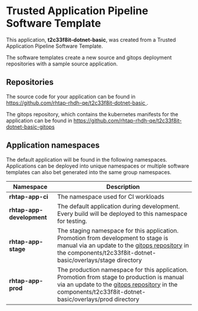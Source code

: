 # Trusted Application Pipeline Software Template

This application, **t2c33f8it-dotnet-basic**, was created from a Trusted Application Pipeline Software Template.

The software templates create a new source and gitops deployment repositories with a sample source application. 

## Repositories

The source code for your application can be found in [https://github.com/rhtap-rhdh-qe/t2c33f8it-dotnet-basic ](https://github.com/rhtap-rhdh-qe/t2c33f8it-dotnet-basic ).
 
The gitops repository, which contains the kubernetes manifests for the application can be found in 
[https://github.com/rhtap-rhdh-qe/t2c33f8it-dotnet-basic-gitops ](https://github.com/rhtap-rhdh-qe/t2c33f8it-dotnet-basic-gitops ) 

## Application namespaces 

The default application will be found in the following namespaces. Applications can be deployed into unique namespaces or multiple software templates can also bet generated into the same group namespaces.  

|  Namespace   |  Description   |  
| -------- | -------- |
| **rhtap-app-ci** | The namespace used for CI workloads |
| **rhtap-app-development** | The default application during development. Every build will be deployed to this namespace for testing. |
| **rhtap-app-stage** | The staging namespace for this application. Promotion from development to stage is manual via an update to the [gitops repository](https://github.com/rhtap-rhdh-qe/t2c33f8it-dotnet-basic-gitops ) in the components/t2c33f8it-dotnet-basic/overlays/stage directory |
| **rhtap-app-prod** | The production namespace for this application. Promotion from stage to production is manual via an update to the [gitops repository](https://github.com/rhtap-rhdh-qe/t2c33f8it-dotnet-basic-gitops ) in the components/t2c33f8it-dotnet-basic/overlays/prod directory |